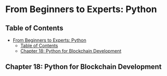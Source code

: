 # From Beginners to Experts: Python
## Table of Contents
- [From Beginners to Experts: Python](#from-beginners-to-experts-python)
  - [Table of Contents](#table-of-contents)
  - [Chapter 18: Python for Blockchain Development](#chapter-18-python-for-blockchain-development)

## Chapter 18: Python for Blockchain Development